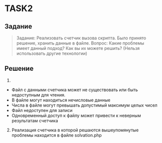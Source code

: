 # TASK2

## Задание
> Задание: Реализовать счетчик вызова скрипта. Было принято решение, хранить данные в файле.
> Вопрос: Какие проблемы имеет данный подход? Как вы их можете решить? (Нельзя использовать другие технологии)

## Решение
1. 
  * Файл с данными счетчика может не существовать или быть недоступным для чтения.
  * В файле могут находиться нечисловые данные
  * Числа в файле могут превышать допустимый максимум целых чисел 
  * Файл недоступен для записи
  * Одновременный доступ к файлу может привести к неверным результатам счетчика

2. Реализация счетчика в которой решаются вышеупомянутые проблемы находится в файле solvation.php

